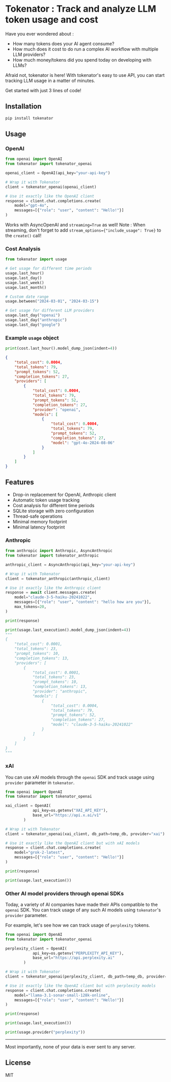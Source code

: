 # Tokenator : Track and analyze LLM token usage and cost

Have you ever wondered about :
- How many tokens does your AI agent consume? 
- How much does it cost to do run a complex AI workflow with multiple LLM providers?
- How much money/tokens did you spend today on developing with LLMs?

Afraid not, tokenator is here! With tokenator's easy to use API, you can start tracking LLM usage in a matter of minutes.

Get started with just 3 lines of code!

## Installation

```bash
pip install tokenator
```

## Usage

### OpenAI

```python
from openai import OpenAI
from tokenator import tokenator_openai

openai_client = OpenAI(api_key="your-api-key")

# Wrap it with Tokenator
client = tokenator_openai(openai_client)

# Use it exactly like the OpenAI client
response = client.chat.completions.create(
    model="gpt-4o",
    messages=[{"role": "user", "content": "Hello!"}]
)
```

Works with AsyncOpenAI and `streaming=True` as well!
Note : When streaming, don't forget to add `stream_options={"include_usage": True}` to the `create()` call!

### Cost Analysis

```python
from tokenator import usage

# Get usage for different time periods
usage.last_hour()
usage.last_day()
usage.last_week()
usage.last_month()

# Custom date range
usage.between("2024-03-01", "2024-03-15")

# Get usage for different LLM providers
usage.last_day("openai")
usage.last_day("anthropic")
usage.last_day("google")
```

### Example `usage` object

```python
print(cost.last_hour().model_dump_json(indent=4))
```

```json
{
    "total_cost": 0.0004,
    "total_tokens": 79,
    "prompt_tokens": 52,
    "completion_tokens": 27,
    "providers": [
        {
            "total_cost": 0.0004,
            "total_tokens": 79,
            "prompt_tokens": 52,
            "completion_tokens": 27,
            "provider": "openai",
            "models": [
                {
                    "total_cost": 0.0004,
                    "total_tokens": 79,
                    "prompt_tokens": 52,
                    "completion_tokens": 27,
                    "model": "gpt-4o-2024-08-06"
                }
            ]
        }
    ]
}
```

## Features

- Drop-in replacement for OpenAI, Anthropic client
- Automatic token usage tracking
- Cost analysis for different time periods
- SQLite storage with zero configuration
- Thread-safe operations
- Minimal memory footprint
- Minimal latency footprint

### Anthropic

```python
from anthropic import Anthropic, AsyncAnthropic
from tokenator import tokenator_anthropic

anthropic_client = AsyncAnthropic(api_key="your-api-key")

# Wrap it with Tokenator
client = tokenator_anthropic(anthropic_client)

# Use it exactly like the Anthropic client
response = await client.messages.create(
    model="claude-3-5-haiku-20241022",
    messages=[{"role": "user", "content": "hello how are you"}],
    max_tokens=20,
)

print(response)

print(usage.last_execution().model_dump_json(indent=4))
"""
{
    "total_cost": 0.0001,
    "total_tokens": 23,
    "prompt_tokens": 10,
    "completion_tokens": 13,
    "providers": [
        {
            "total_cost": 0.0001,
            "total_tokens": 23,
            "prompt_tokens": 10,
            "completion_tokens": 13,
            "provider": "anthropic",
            "models": [
                {
                    "total_cost": 0.0004,
                    "total_tokens": 79,
                    "prompt_tokens": 52,
                    "completion_tokens": 27,
                    "model": "claude-3-5-haiku-20241022"
                }
            ]
        }
    ]
}
"""
```

### xAI

You can use xAI models through the `openai` SDK and track usage using `provider` parameter in `tokenator`.

```python
from openai import OpenAI
from tokenator import tokenator_openai

xai_client = OpenAI(
            api_key=os.getenv("XAI_API_KEY"),
            base_url="https://api.x.ai/v1"
        )

# Wrap it with Tokenator
client = tokenator_openai(xai_client, db_path=temp_db, provider="xai")

# Use it exactly like the OpenAI client but with xAI models
response = client.chat.completions.create(
    model="grok-2-latest",
    messages=[{"role": "user", "content": "Hello!"}]
)

print(response)

print(usage.last_execution())
```

### Other AI model providers through openai SDKs

Today, a variety of AI companies have made their APIs compatible to the `openai` SDK.
You can track usage of any such AI models using `tokenator`'s `provider` parameter.

For example, let's see how we can track usage of `perplexity` tokens.

```python
from openai import OpenAI
from tokenator import tokenator_openai

perplexity_client = OpenAI(
            api_key=os.getenv("PERPLEXITY_API_KEY"),
            base_url="https://api.perplexity.ai"
        )

# Wrap it with Tokenator
client = tokenator_openai(perplexity_client, db_path=temp_db, provider="perplexity")

# Use it exactly like the OpenAI client but with perplexity models
response = client.chat.completions.create(
    model="llama-3.1-sonar-small-128k-online",
    messages=[{"role": "user", "content": "Hello!"}]
)

print(response)

print(usage.last_execution())

print(usage.provider("perplexity"))
```

---

Most importantly, none of your data is ever sent to any server.

## License

MIT 